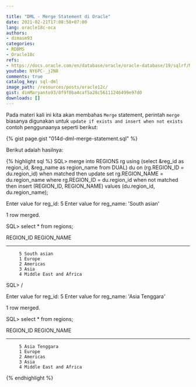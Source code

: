 ```yaml
---

title: "DML - Merge Statement di Oracle"
date: 2021-02-21T17:08:58+07:00
lang: oracle18c-oca
authors:
- dimasm93
categories:
- RDBMS
- Oracle18c
refs: 
- https://docs.oracle.com/en/database/oracle/oracle-database/19/sqlrf/MERGE.html#GUID-5692CCB7-24D9-4C0E-81A7-A22436DC968F
youtube: NY6PC-_j2N8
comments: true
catalog_key: sql-dml
image_path: /resources/posts/oracle12c/
gist: dimMaryanto93/8f9f0ba4caf5a28c56111246499e97d0
downloads: []
---
```


Pada materi kali ini kita akan membahas `Merge` statement, perintah `merge` biasanya digunakan untuk `update if exists and insert when not exists` contoh penggunaanya seperti berikut: 

<!--more-->

{% gist page.gist "014d-dml-merge-statement.sql" %}

Berikut adalah hasilnya:

{% highlight sql %}
SQL> merge into REGIONS rg
using (select &reg_id              as region_id,
              &reg_name as region_name
       from DUAL) du
on (rg.REGION_ID = du.region_id)
when matched then
    update
    set rg.REGION_NAME = du.region_name
    where rg.REGION_ID = du.region_id
when not matched then
    insert (REGION_ID, REGION_NAME)
    values (du.region_id, du.region_name); 

Enter value for reg_id: 5
Enter value for reg_name: 'South asian'

1 row merged.

SQL> select * from regions;

 REGION_ID REGION_NAME
---------- -------------------------
         5 South asian
         1 Europe
         2 Americas
         3 Asia
         4 Middle East and Africa

SQL> /

Enter value for reg_id: 5
Enter value for reg_name: 'Asia Tenggara'

1 row merged.

SQL> select * from regions;

 REGION_ID REGION_NAME
---------- -------------------------
         5 Asia Tenggara
         1 Europe
         2 Americas
         3 Asia
         4 Middle East and Africa
{% endhighlight %}